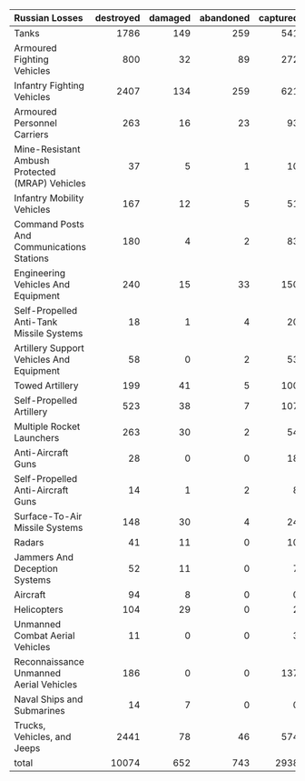 | Russian Losses                                   |   destroyed |   damaged |   abandoned |   captured |   total |
|:-------------------------------------------------|------------:|----------:|------------:|-----------:|--------:|
| Tanks                                            |        1786 |       149 |         259 |        541 |    2735 |
| Armoured Fighting Vehicles                       |         800 |        32 |          89 |        272 |    1193 |
| Infantry Fighting Vehicles                       |        2407 |       134 |         259 |        621 |    3421 |
| Armoured Personnel Carriers                      |         263 |        16 |          23 |         93 |     395 |
| Mine-Resistant Ambush Protected  (MRAP) Vehicles |          37 |         5 |           1 |         10 |      53 |
| Infantry Mobility Vehicles                       |         167 |        12 |           5 |         51 |     235 |
| Command Posts And Communications Stations        |         180 |         4 |           2 |         83 |     269 |
| Engineering Vehicles And Equipment               |         240 |        15 |          33 |        150 |     438 |
| Self-Propelled Anti-Tank Missile Systems         |          18 |         1 |           4 |         20 |      43 |
| Artillery Support Vehicles And Equipment         |          58 |         0 |           2 |         53 |     113 |
| Towed Artillery                                  |         199 |        41 |           5 |        100 |     345 |
| Self-Propelled Artillery                         |         523 |        38 |           7 |        107 |     675 |
| Multiple Rocket Launchers                        |         263 |        30 |           2 |         54 |     349 |
| Anti-Aircraft Guns                               |          28 |         0 |           0 |         18 |      46 |
| Self-Propelled Anti-Aircraft Guns                |          14 |         1 |           2 |          8 |      25 |
| Surface-To-Air Missile Systems                   |         148 |        30 |           4 |         24 |     206 |
| Radars                                           |          41 |        11 |           0 |         10 |      62 |
| Jammers And Deception Systems                    |          52 |        11 |           0 |          7 |      70 |
| Aircraft                                         |          94 |         8 |           0 |          0 |     102 |
| Helicopters                                      |         104 |        29 |           0 |          2 |     135 |
| Unmanned Combat Aerial Vehicles                  |          11 |         0 |           0 |          3 |      14 |
| Reconnaissance Unmanned Aerial Vehicles          |         186 |         0 |           0 |        137 |     323 |
| Naval Ships and Submarines                       |          14 |         7 |           0 |          0 |      21 |
| Trucks, Vehicles, and Jeeps                      |        2441 |        78 |          46 |        574 |    3139 |
| total                                            |       10074 |       652 |         743 |       2938 |   14407 |